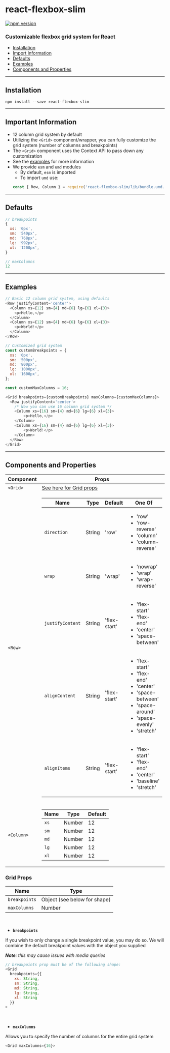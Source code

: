 # react-flexbox-slim

[![npm version](https://badge.fury.io/js/react-flexbox-slim.svg)](https://badge.fury.io/js/react-flexbox-slim)

### Customizable flexbox grid system for React

 - [Installation](#installation)
 - [Import Information](#important-information)
 - [Defaults](#defaults)
 - [Examples](#examples)
 - [Components and Properties](#Components-and-Properties)

---

## Installation

`npm install --save react-flexbox-slim`

---

## Important Information

 - 12 column grid system by default
 - Utilizing the `<Grid>` component/wrapper, you can fully customize the grid system (number of columns and breakpoints)
 - The `<Grid>` component uses the Context API to pass down any customization
 - See the [examples](#examples) for more information
 - We provide `esm` and `umd` modules
   - By default, `esm` is imported
   - To import `umd` use: 
   ```javascript
   const { Row, Column } = require('react-flexbox-slim/lib/bundle.umd.js')
   ```

---

## Defaults

```javascript
// breakpoints
{
  xs: '0px',
  sm: '540px',
  md: '768px',
  lg: '992px',
  xl: '1200px',
}
```

```javascript
// maxColumns
12
```

---

## Examples

```javascript
// Basic 12 column grid system, using defaults
<Row justifyContent='center'>
  <Column xs={12} sm={4} md={6} lg={6} xl={3}>
    <p>Hello,</p>
  </Column>
  <Column xs={12} sm={4} md={6} lg={6} xl={3}>
    <p>World!</p>
  </Column>
</Row>
```

```javascript
// Customized grid system
const customBreakpoints = {
  xs: '0px',
  sm: '500px',
  md: '800px',
  lg: '1000px',
  xl: '1600px',
};

const customMaxColumns = 16;

<Grid breakpoints={customBreakpoints} maxColumns={customMaxColumns}>
  <Row justifyContent='center'>
    /* Now you can use 16 column grid system */
    <Column xs={16} sm={4} md={6} lg={6} xl={3}>
        <p>Hello,</p>
    </Column>
    <Column xs={16} sm={4} md={6} lg={6} xl={3}>
        <p>World!</p>
    </Column>
  </Row>
</Grid>
```

---

## Components and Properties

| Component | Props |
| --- | --- |
| <code>&lt;Grid&gt;</code> | [See here for Grid props](#grid-props) |
| <code>&lt;Row&gt;</code> | <table><thead><tr><th>Name</th><th>Type</th><th>Default</th><th>One Of</th></tr></thead><tbody><tr><td><code>direction</code></td><td>String</td><td>'row'</td><td><ul><li>'row'</li><li>'row-reverse'</li><li>'column'</li><li>'column-reverse'</li></ul></td></tr><tr><td><code>wrap</code></td><td>String</td><td>'wrap'</td><td><ul><li>'nowrap'</li><li>'wrap'</li><li>'wrap-reverse'</li></ul></td></tr><tr><td><code>justifyContent</code></td><td>String</td><td>'flex-start'</td><td><ul><li>'flex-start'</li><li>'flex-end'</li><li>'center'</li><li>'space-between'</li></ul></td></tr><tr><td><code>alignContent</code></td><td>String</td><td>'flex-start'</td><td><ul><li>'flex-start'</li><li>'flex-end'</li><li>'center'</li><li>'space-between'</li><li>'space-around'</li><li>'space-evenly'</li><li>'stretch'</li></ul></td></tr><tr><td><code>alignItems</code></td><td>String</td><td>'flex-start'</td><td><ul><li>'flex-start'</li><li>'flex-end'</li><li>'center'</li><li>'baseline'</li><li>'stretch'</li></ul></td></tr></tbody></table> |
| <code>&lt;Column&gt;</code> | <table><thead><tr><th>Name</th><th>Type</th><th>Default</th></tr></thead><tbody><tr><td><code>xs</code></td><td>Number</td><td>12</td></tr><tr><td><code>sm</code></td><td>Number</td><td>12</td></tr><tr><td><code>md</code></td><td>Number</td><td>12</td></tr><tr><td><code>lg</code></td><td>Number</td><td>12</td></tr><tr><td><code>xl</code></td><td>Number</td><td>12</td></tr></tbody></table>

### Grid Props

| Name | Type |
| --- | --- |
| `breakpoints` | Object (see below for shape) |
| `maxColumns` | Number |

<br />

 - **`breakpoints`**

If you wish to only change a single breakpoint value, you may do so. We will combine the default breakpoint values with the object you supplied 

***Note**: this may cause issues with media queries*

```javascript
// breakpoints prop must be of the following shape:
<Grid 
  breakpoints={{
    xs: String,
    sm: String,
    md: String,
    lg: String,
    xl: String
  }}
>
```
<br/>

 - **`maxColumns`**

Allows you to specify the number of columns for the entire grid system

```javascript
<Grid maxColumns={16}>
```